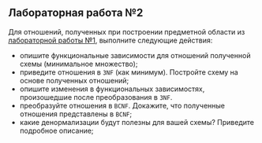 ## Лабораторная работа №2

Для отношений, полученных при построении предметной области из [лабораторной работы
№1](https://github.com/insaniss/information-systems-and-databases/tree/lab-1.0),
выполните следующие действия:

 - опишите функциональные зависимости для отношений полученной схемы (минимальное
   множество); 
 - приведите отношения в `3NF` (как минимум). Постройте схему на основе полученных 
   отношений; 
 - опишите изменения в функциональных зависимостях, произошедшие после 
   преобразования в `3NF`.
 - преобразуйте отношения в `BCNF`. Докажите, что полученные отношения
   представлены в `BCNF`; 
 - какие денормализации будут полезны для вашей схемы? Приведите подробное
   описание;